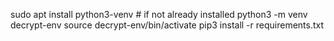 sudo apt install python3-venv  # if not already installed
python3 -m venv decrypt-env
source decrypt-env/bin/activate
pip3 install -r requirements.txt

